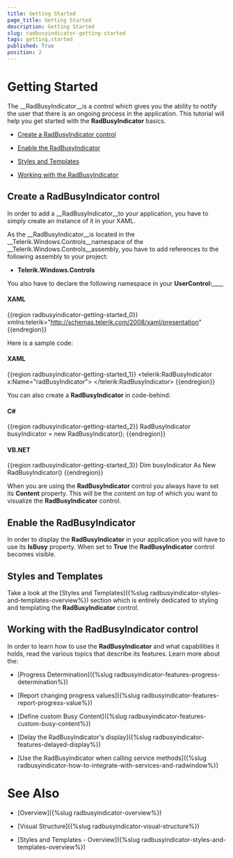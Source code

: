 ```yaml
---
title: Getting Started
page_title: Getting Started
description: Getting Started
slug: radbusyindicator-getting-started
tags: getting,started
published: True
position: 2
---
```


# Getting Started



The __RadBusyIndicator__is a control which gives you the ability to notify the user that there is an ongoing process in the application. This tutorial will help you get started with the __RadBusyIndicator__ basics. 

* [Create a RadBusyIndicator control](#Create_a_RadBusyIndicator_control)

* [Enable the RadBusyIndicator](#Enable_the_RadBusyIndicator)

* [Styles and Templates](#Styles_and_Templates)

* [Working with the RadBusyIndicator](#Working_with_the_RadBusyIndicator_control)

## Create a RadBusyIndicator control

In order to add a __RadBusyIndicator__to your application, you have to simply create an instance of it in your XAML. 

>

As the __RadBusyIndicator__is located in the __Telerik.Windows.Controls__namespace of the __Telerik.Windows.Controls__assembly, you have to add references to the following assembly to your project:

* __Telerik.Windows.Controls__

You also have to declare the following namespace in your __UserControl:______

#### __XAML__

{{region radbusyindicator-getting-started_0}}
	xmlns:telerik="http://schemas.telerik.com/2008/xaml/presentation"
	{{endregion}}



 Here is a sample code:

#### __XAML__

{{region radbusyindicator-getting-started_1}}
	<telerik:RadBusyIndicator x:Name="radBusyIndicator">
	    <!--Some Content-->
	</telerik:RadBusyIndicator>
	{{endregion}}



You can also create a __RadBusyIndicator__ in code-behind:

#### __C#__

{{region radbusyindicator-getting-started_2}}
	RadBusyIndicator busyIndicator = new RadBusyIndicator();
	{{endregion}}



#### __VB.NET__

{{region radbusyindicator-getting-started_3}}
	Dim busyIndicator As New RadBusyIndicator()
	{{endregion}}



>

When you are using the __RadBusyIndicator__ control you always have to set its __Content__ property. This will be the content on top of which you want to visualize the __RadBusyIndicator__ control.

## Enable the RadBusyIndicator

In order to display the __RadBusyIndicator__ in your application you will have to use its __IsBusy__ property. When set to __True__ the __RadBusyIndicator__ control becomes visible.

## Styles and Templates

Take a look at the [Styles and Templates]({%slug radbusyindicator-styles-and-templates-overview%}) section which is entirely dedicated to styling and templating the __RadBusyIndicator__ control.

##  Working with the RadBusyIndicator control

In order to learn how to use the __RadBusyIndicator__ and what capabilities it holds, read the various topics that describe its features. Learn more about the:

* [Progress Determination]({%slug radbusyindicator-features-progress-determination%})

* [Report changing progress values]({%slug radbusyindicator-features-report-progress-value%})

* [Define custom Busy Content]({%slug radbusyindicator-features-custom-busy-content%})

* [Delay the RadBusyIndicator's display]({%slug radbusyindicator-features-delayed-display%})

* [Use the RadBusyindicator when calling service methods]({%slug radbusyindicator-how-to-integrate-with-services-and-radwindow%})

# See Also

 * [Overview]({%slug radbusyindicator-overview%})

 * [Visual Structure]({%slug radbusyindicator-visual-structure%})

 * [Styles and Templates - Overview]({%slug radbusyindicator-styles-and-templates-overview%})
